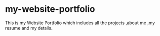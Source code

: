 # my-website-portfolio
This is my Website Portfolio which includes all the projects ,about me ,my resume and my details.
